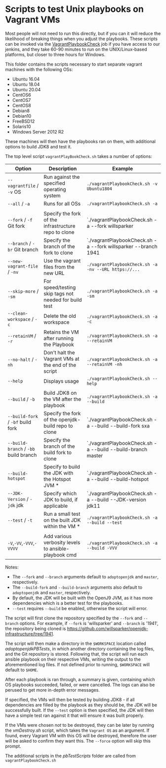# Scripts to test Unix playbooks on Vagrant VMs

Most people will not need to run this directly, but if you can it will
reduce the likelihood of breaking things when you adjust the playbooks.
These scripts can be invoked via the
[VagrantPlaybookCheck](https://ci.adoptopenjdk.net/view/Tooling/job/VagrantPlaybookCheck/)
job if you have access to our jenkins, and they take 60-90 minutes to run
on the UNIX/Linux-based platforms, but closer to three hours for Windows.

This folder contains the scripts necessary to start separate vagrant machines with the following OSs:

* Ubuntu 16.04
* Ubuntu 18.04
* Ubuntu 20.04
* CentOS6
* CentOS7
* CentOS8
* Debian8
* Debian10
* FreeBSD12
* Solaris10
* Windows Server 2012 R2

These machines will then have the playbooks ran on them, with additional options to build JDK8 and test it.

The top level script `vagrantPlayBookCheck.sh` takes a number of options:

| Option                                | Description                                           | Example                                                        |
|---------------------------------------|-------------------------------------------------------|----------------------------------------------------------------|
| `--vagrantfile` / `-v` OS             | Run against the specified operating system            | `./vagrantPlaybookCheck.sh -v Ubuntu1804`                      |
| `--all` / `-a`                        | Runs for all OSs                                      | `./vagrantPlaybookCheck.sh -a`                                 |
|                                       |                                                       |                                                                |
| `--fork` / `-f` Git fork              | Specify the fork of the infrastructure repo to clone  | `./vagrantPlaybookCheck.sh -a --fork willsparker               |
| `--branch` / `-br` Git branch         | Specify the branch of the fork to clone               | `./vagrantPlaybookCheck.sh -a --fork willsparker --branch 1941 |
| `--new-vagrant-file` / `-nv`          | Use the vagrant files from the new URL                | `./vagrantPlaybookCheck.sh -a -nv --URL https://...`           |
| `--skip-more` / `-sm`                 | For speed/testing skip tags not needed for build test | `./vagrantPlaybookCheck.sh -a -sm`                             |
| `--clean-workspace` / `-c`            | Delete the old workspace                              | `./vagrantPlaybookCheck.sh -a -c`                              |
| `--retainVM` / `-r`                   | Retains the VM after running the Playbook             | `./vagrantPlaybookCheck.sh -a --retainVM`                      |
| `--no-halt` / `-nh`                   | Don't halt the Vagrant VMs at the end of the script   | `./vagrantPlaybookCheck.sh -a --retainVM -nh`                  |
| `--help`                              | Displays usage                                        | `./vagrantPlaybookCheck.sh --help`                             |
|                                       |                                                       |                                                                |
| `--build` / `-b`                      | Build JDK8 on the VM after the playbook               | `./vagrantPlaybookCheck.sh -a --build`                         |
| `--build-fork` / `-bf` build fork     | Specify the fork of the openjdk-build repo to clone   | `./vagrantPlaybookCheck.sh -a --build --build-fork sxa         |
| `--build-branch` / `-bb` build branch | Specify the branch of the build fork to clone         | `./vagrantPlaybookCheck.sh -a --build --build-branch master    |
| `--build-hotspot`                     | Specify to build the JDK with the Hotspot JVM *       | `./vagrantPlaybookCheck.sh -a --build --build-hotspot          |
| `--JDK-Version` / `-jdk` jdk          | Specify which JDK to build, if applicable             | `./vagrantPlaybookCheck.sh -a --build --JDK-version jdk11      |
| `--test` / `-t`                       | Run a small test on the built JDK within the VM *     | `./vagrantPlaybookCheck.sh -a --build --test`                  |
|                                       |                                                       |                                                                |
| `-V`,`-VV`,`-VVV`,`-VVVV`             | Add various verbosity levels to ansible-playbook cmd  | `./vagrantPlaybookCheck.sh -a --build -VVV`                    |

Notes:
 - The `--fork` and `--branch` arguments default to `adoptopenjdk` and `master`, respectively.
 - The `--build-fork` and `--build-branch` arguments also default to `adoptopenjdk` and `master`, respectively.
 - By default, the JDK will be built with the OpenJ9 JVM, as it has more dependencies which is a better test for the playbooks.
 - `--test` requires `--build` be enabled, otherwise the script will error.

The script will first clone the repository specified by the `--fork` and `--branch` options. For example, if `--fork` is 'willsparker' and `--branch` is '1941', the repository being cloned is https://github.com/willsparker/openjdk-infrastructure/tree/1941.

The script will then make a directory in the `$WORKSPACE` location called _adoptopenjdkPBTests_, in which another directory containing the log files, and the Git repository is stored. Following that, the script will run each ansible playbook on their respective VMs, writing the output to the aforementioned log files. If not defined prior to running, `$WORKSPACE` will default to `$HOME`. 

After each playbook is ran through, a summary is given, containing which OS playbooks succeeded, failed, or were cancelled. The logs can also be perused to get more in-depth error messages.

If specified, the VMs will then be tested by building JDK8 - if all dependencies are filled by the playbook as they should be, the JDK will be successfully built. If the `--test` option is then specified, the JDK will then have a simple test ran against it that will ensure it was built properly.

If the VMs were chosen *not* to be destroyed, they can be later by running the _vmDestroy.sh_ script, which takes the `Vagrant OS` as an argument. If found, every Vagrant VM with this OS will be destroyed, therefore the user will be asked to confirm they want this. The `--force` option will skip this prompt.

The additional scripts in the _pbTestScripts_ folder are called from `vagrantPlaybookCheck.sh`
